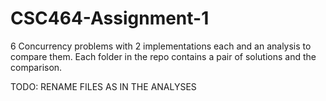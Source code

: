 # CSC464-Assignment-1
6 Concurrency problems with 2 implementations each and an analysis to compare them. Each folder in the repo contains a pair of solutions and the comparison.

TODO: RENAME FILES AS IN THE ANALYSES